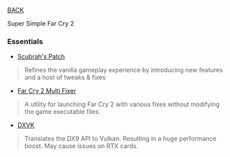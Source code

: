
[BACK](..)

Super Simple Far Cry 2

### Essentials
- [Scubrah's Patch](https://www.nexusmods.com/farcry2/mods/328)
> Refines the vanilla gameplay experience by introducing new features and a host of tweaks & fixes
- [Far Cry 2 Multi Fixer](https://github.com/FoxAhead/Far-Cry-2-Multi-Fixer/releases/latest)
> A utility for launching Far Cry 2 with various fixes without modifying the game executable files.
- [DXVK](https://github.com/doitsujin/dxvk/releases/latest)
> Translates the DX9 API to Vulkan. Resulting in a huge performance boost. May cause issues on RTX cards.